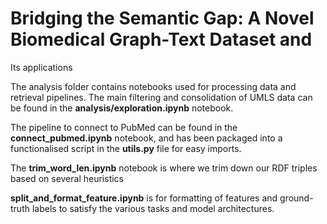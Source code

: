# Bridging the Semantic Gap: A Novel Biomedical Graph-Text Dataset and
Its applications

The analysis folder contains notebooks used for processing data and retrieval pipelines.
The main filtering and consolidation of UMLS data can be found in the **analysis/exploration.ipynb** notebook. 

The pipeline to connect to PubMed can be found in the **connect_pubmed.ipynb** notebook, and has been packaged into a functionalised script in the **utils.py** file for easy imports.

The **trim_word_len.ipynb** notebook is where we trim down our RDF triples based on several heuristics

**split_and_format_feature.ipynb** is for formatting of features and ground-truth labels to satisfy the various tasks and model architectures.

